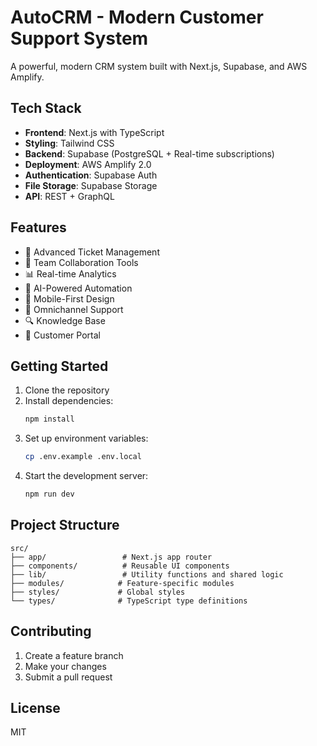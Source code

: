 # AutoCRM - Modern Customer Support System

A powerful, modern CRM system built with Next.js, Supabase, and AWS Amplify.

## Tech Stack

- **Frontend**: Next.js with TypeScript
- **Styling**: Tailwind CSS
- **Backend**: Supabase (PostgreSQL + Real-time subscriptions)
- **Deployment**: AWS Amplify 2.0
- **Authentication**: Supabase Auth
- **File Storage**: Supabase Storage
- **API**: REST + GraphQL

## Features

- 🎫 Advanced Ticket Management
- 👥 Team Collaboration Tools
- 📊 Real-time Analytics
- 🤖 AI-Powered Automation
- 📱 Mobile-First Design
- 🔄 Omnichannel Support
- 🔍 Knowledge Base
- 🤝 Customer Portal

## Getting Started

1. Clone the repository
2. Install dependencies:
   ```bash
   npm install
   ```
3. Set up environment variables:
   ```bash
   cp .env.example .env.local
   ```
4. Start the development server:
   ```bash
   npm run dev
   ```

## Project Structure

```
src/
├── app/                 # Next.js app router
├── components/          # Reusable UI components
├── lib/                 # Utility functions and shared logic
├── modules/            # Feature-specific modules
├── styles/             # Global styles
└── types/              # TypeScript type definitions
```

## Contributing

1. Create a feature branch
2. Make your changes
3. Submit a pull request

## License

MIT
